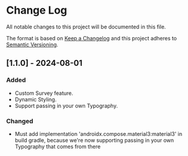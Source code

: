 # Change Log

All notable changes to this project will be documented in this file.

The format is based on [Keep a Changelog](http://keepachangelog.com/) and this project adheres to [Semantic Versioning](http://semver.org/).

## [1.1.0] - 2024-08-01

### Added

- Custom Survey feature.
- Dynamic Styling.
- Support passing in your own Typography.

### Changed

- Must add implementation 'androidx.compose.material3:material3' in build gradle, because we're now supporting passing in your own Typography that comes from there
